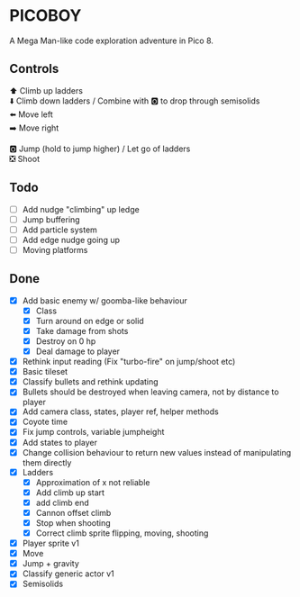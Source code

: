 # PICOBOY

A Mega Man-like code exploration adventure in Pico 8.

## Controls

⬆️ Climb up ladders  
⬇️ Climb down ladders / Combine with 🅾️ to drop through semisolids  
⬅️ Move left  
➡️ Move right

🅾️ Jump (hold to jump higher) / Let go of ladders  
❎ Shoot

## Todo

- [ ] Add nudge "climbing" up ledge
- [ ] Jump buffering
- [ ] Add particle system
- [ ] Add edge nudge going up
- [ ] Moving platforms

## Done

- [x] Add basic enemy w/ goomba-like behaviour
  - [x] Class
  - [x] Turn around on edge or solid
  - [x] Take damage from shots
  - [x] Destroy on 0 hp
  - [x] Deal damage to player
- [x] Rethink input reading (Fix "turbo-fire" on jump/shoot etc)
- [x] Basic tileset
- [x] Classify bullets and rethink updating
- [x] Bullets should be destroyed when leaving camera, not by distance to player
- [x] Add camera class, states, player ref, helper methods
- [x] Coyote time
- [x] Fix jump controls, variable jumpheight
- [x] Add states to player
- [x] Change collision behaviour to return new values instead of manipulating them directly
- [x] Ladders
  - [x] Approximation of x not reliable
  - [x] Add climb up start
  - [x] add climb end
  - [x] Cannon offset climb
  - [x] Stop when shooting
  - [x] Correct climb sprite flipping, moving, shooting
- [x] Player sprite v1
- [x] Move
- [x] Jump + gravity
- [x] Classify generic actor v1
- [x] Semisolids

